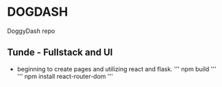 # DOGDASH
DoggyDash repo
## Tunde - Fullstack and UI
- beginning to create pages and utilizing react and flask. 
''' npm build '''
''' npm install react-router-dom '''
